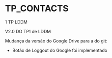 # TP_CONTACTS
1 TP LDDM


V2.0 DO TP1 de LDDM

Mudança da versão do Google Drive para a do git:

- Botão de Loggout do Google foi implementado
